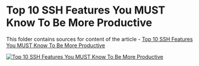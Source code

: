 # Top 10 SSH Features You MUST Know To Be More Productive

This folder contains sources for content of the article - [Top 10 SSH Features You MUST Know To Be More Productive](https://hands-on.cloud/top-10-ssh-features-you-must-know-to-be-more-productive/)

[![Top 10 SSH Features You MUST Know To Be More Productive](https://hands-on.cloud/top-10-ssh-features-you-must-know-to-be-more-productive/Top-10-SSH-Features-You-MUST-Know-To-Be-More-Productive.png)](https://hands-on.cloud/top-10-ssh-features-you-must-know-to-be-more-productive/)
